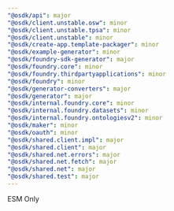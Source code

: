 ```yaml
---
"@osdk/api": major
"@osdk/client.unstable.osw": minor
"@osdk/client.unstable.tpsa": minor
"@osdk/client.unstable": minor
"@osdk/create-app.template-packager": minor
"@osdk/example-generator": minor
"@osdk/foundry-sdk-generator": major
"@osdk/foundry.core": minor
"@osdk/foundry.thirdpartyapplications": minor
"@osdk/foundry": minor
"@osdk/generator-converters": major
"@osdk/generator": major
"@osdk/internal.foundry.core": minor
"@osdk/internal.foundry.datasets": minor
"@osdk/internal.foundry.ontologiesv2": minor
"@osdk/maker": minor
"@osdk/oauth": minor
"@osdk/shared.client.impl": major
"@osdk/shared.client": major
"@osdk/shared.net.errors": major
"@osdk/shared.net.fetch": major
"@osdk/shared.net": major
"@osdk/shared.test": major
---
```


ESM Only
